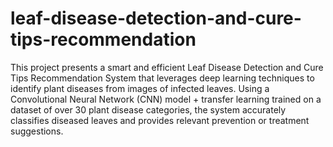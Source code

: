# leaf-disease-detection-and-cure-tips-recommendation

This project presents a smart and efficient Leaf Disease Detection and Cure Tips Recommendation System that leverages deep learning techniques to identify plant diseases from images of infected leaves. 
Using a Convolutional Neural Network (CNN) model + transfer learning trained on a dataset of over 30 plant disease categories, the system accurately classifies diseased leaves and provides relevant prevention or treatment suggestions. 
